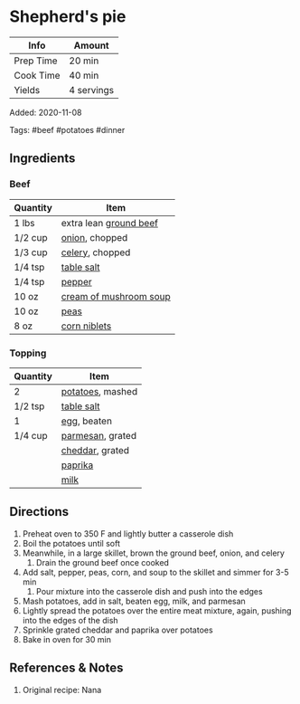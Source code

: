 # Shepherd's pie

| Info      | Amount     |
| --------- | ---------- |
| Prep Time | 20 min     |
| Cook Time | 40 min     |
| Yields    | 4 servings |

Added: 2020-11-08

Tags: #beef #potatoes #dinner

## Ingredients

### Beef

| Quantity | Item                                                                      |
| -------- | ------------------------------------------------------------------------- |
| 1 lbs    | extra lean [ground beef](../_ingredients/ground%20beef.md)                |
| 1/2 cup  | [onion](../_ingredients/onion.md), chopped                                |
| 1/3 cup  | [celery](../_ingredients/celery.md), chopped                              |
| 1/4 tsp  | [table salt](../_ingredients/table%20salt.md)                             |
| 1/4 tsp  | [pepper](../_ingredients/pepper.md)                                       |
| 10 oz    | [cream of mushroom soup](../_ingredients/cream%20of%20mushroom%20soup.md) |
| 10 oz    | [peas](../_ingredients/peas.md)                                           |
| 8 oz     | [corn niblets](../_ingredients/corn.md)                                   |

### Topping

| Quantity | Item                                            |
| -------- | ----------------------------------------------- |
| 2        | [potatoes](../_ingredients/potato.md), mashed   |
| 1/2 tsp  | [table salt](../_ingredients/table%20salt.md)   |
| 1        | [egg](../_ingredients/egg.md), beaten           |
| 1/4 cup  | [parmesan](../_ingredients/parmesan.md), grated |
|          | [cheddar](../_ingredients/cheddar.md), grated   |
|          | [paprika](../_ingredients/paprika.md)           |
|          | [milk](../_ingredients/milk.md)                 |

## Directions

1. Preheat oven to 350 F and lightly butter a casserole dish
2. Boil the potatoes until soft
3. Meanwhile, in a large skillet, brown the ground beef, onion, and celery
    1. Drain the ground beef once cooked
4. Add salt, pepper, peas, corn, and soup to the skillet and simmer for 3-5 min
    1. Pour mixture into the casserole dish and push into the edges
5. Mash potatoes, add in salt, beaten egg, milk, and parmesan
6. Lightly spread the potatoes over the entire meat mixture, again, pushing into the edges of the dish
7. Sprinkle grated cheddar and paprika over potatoes
8. Bake in oven for 30 min

## References & Notes

1. Original recipe:  Nana
